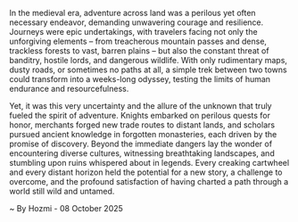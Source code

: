 
In the medieval era, adventure across land was a perilous yet often necessary endeavor, demanding unwavering courage and resilience. Journeys were epic undertakings, with travelers facing not only the unforgiving elements – from treacherous mountain passes and dense, trackless forests to vast, barren plains – but also the constant threat of banditry, hostile lords, and dangerous wildlife. With only rudimentary maps, dusty roads, or sometimes no paths at all, a simple trek between two towns could transform into a weeks-long odyssey, testing the limits of human endurance and resourcefulness.

Yet, it was this very uncertainty and the allure of the unknown that truly fueled the spirit of adventure. Knights embarked on perilous quests for honor, merchants forged new trade routes to distant lands, and scholars pursued ancient knowledge in forgotten monasteries, each driven by the promise of discovery. Beyond the immediate dangers lay the wonder of encountering diverse cultures, witnessing breathtaking landscapes, and stumbling upon ruins whispered about in legends. Every creaking cartwheel and every distant horizon held the potential for a new story, a challenge to overcome, and the profound satisfaction of having charted a path through a world still wild and untamed.

~ By Hozmi - 08 October 2025

